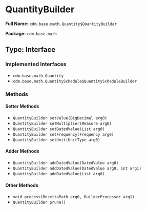 # QuantityBuilder

**Full Name:** `cdm.base.math.Quantity$QuantityBuilder`

**Package:** `cdm.base.math`

## Type: Interface

### Implemented Interfaces

- `cdm.base.math.Quantity`
- `cdm.base.math.QuantitySchedule$QuantityScheduleBuilder`

### Methods

#### Setter Methods

- `QuantityBuilder setValue(BigDecimal arg0)`
- `QuantityBuilder setMultiplier(Measure arg0)`
- `QuantityBuilder setDatedValue(List arg0)`
- `QuantityBuilder setFrequency(Frequency arg0)`
- `QuantityBuilder setUnit(UnitType arg0)`

#### Adder Methods

- `QuantityBuilder addDatedValue(DatedValue arg0)`
- `QuantityBuilder addDatedValue(DatedValue arg0, int arg1)`
- `QuantityBuilder addDatedValue(List arg0)`

#### Other Methods

- `void process(RosettaPath arg0, BuilderProcessor arg1)`
- `QuantityBuilder prune()`

